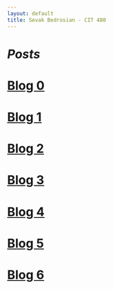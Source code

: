 ```yaml
---
layout: default
title: Sevak Bedrosian - CIT 480
---
```


<h1><i> Posts </i></h1>

# [Blog 0](https://sevak84.github.io/sb.github.io/posts/2020/09/01/blog0.html)
# [Blog 1](https://sevak84.github.io/sb.github.io/posts/2020/09/11/blog1.html)
# [Blog 2](https://sevak84.github.io/sb.github.io/posts/2020/09/18/blog2.html)
# [Blog 3](https://sevak84.github.io/sb.github.io/posts/2020/09/25/blog3.html)
# [Blog 4](https://sevak84.github.io/sb.github.io/posts/2020/10/03/blog4.html)
# [Blog 5](https://sevak84.github.io/sb.github.io/posts/2020/10/09/blog5.html)
# [Blog 6](https://sevak84.github.io/sb.github.io/posts/2020/10/16/blog6.html)
